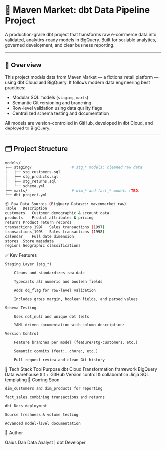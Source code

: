 # 🧱 Maven Market: dbt Data Pipeline Project

A production-grade dbt project that transforms raw e-commerce data into validated, analytics-ready models in BigQuery. Built for scalable analytics, governed development, and clear business reporting.

---

## 🚀 Overview

This project models data from Maven Market — a fictional retail platform — using dbt Cloud and BigQuery. It follows modern data engineering best practices:

- Modular SQL models (`staging`, `marts`)
- Semantic Git versioning and branching
- Row-level validation using data quality flags
- Centralized schema testing and documentation

All models are version-controlled in GitHub, developed in dbt Cloud, and deployed to BigQuery.

---

## 🗂 Project Structure

```bash
models/
├── staging/                  # stg_* models: cleaned raw data
│   ├── stg_customers.sql
│   ├── stg_products.sql
│   ├── stg_returns.sql
│   └── schema.yml
├── marts/                    # dim_* and fact_* models (TBD)
└── dbt_project.yml

📦 Raw Data Sources (BigQuery Dataset: mavenmarket_raw)
Table	Description
customers	Customer demographic & account data
products	Product attributes & pricing
returns	Product return records
transactions_1997	Sales transactions (1997)
transactions_1998	Sales transactions (1998)
calendar	Full date dimension
stores	Store metadata
regions	Geographic classifications
```

✅ Key Features

    Staging Layer (stg_*)

        Cleans and standardizes raw data

        Typecasts all numeric and boolean fields

        Adds dq_flag for row-level validation

        Includes gross margin, boolean fields, and parsed values

    Schema Testing

        Uses not_null and unique dbt tests

        YAML-driven documentation with column descriptions

    Version Control

        Feature branches per model (feature/stg-customers, etc.)

        Semantic commits (feat:, chore:, etc.)

        Pull request review and clean Git history

🧰 Tech Stack
Tool	Purpose
dbt Cloud	Transformation framework
BigQuery	Data warehouse
Git + GitHub	Version control & collaboration
Jinja	SQL templating
🧪 Coming Soon

    dim_customers and dim_products for reporting

    fact_sales combining transactions and returns

    dbt Docs deployment

    Source freshness & volume testing

    Advanced model-level documentation

👤 Author

Gaius Dan
Data Analyst | dbt Developer
